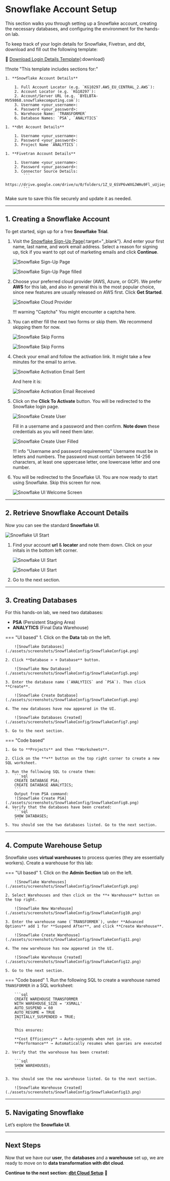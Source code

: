 # Snowflake Account Setup

This section walks you through setting up a Snowflake account, creating the necessary databases, and configuring the environment for the hands-on lab.

To keep track of your login details for Snowflake, Fivetran, and dbt, download and fill out the following template:

📄 [Download Login Details Template](assets/templates/login_details_template.txt){:download}


!!!note "This template includes sections for:"

    1. **Snowflake Account Details**

        1. Full Account Locator (e.g. `KG10297.AWS_EU_CENTRAL_2.AWS`):
        2. Account Locator (e.g. `KG10297`):
        2. Account/Server URL (e.g. `BYELBTA-MV59868.snowflakecomputing.com`): 
        3. Username <your_username>:
        4. Password <your_password>:
        5. Warehouse Name: `TRANSFORMER`
        6. Database Names: `PSA`, `ANALYTICS`

    1. **dbt Account Details**
        
        1. Username <your_username>:
        2. Password <your_password>:
        3. Project Name `ANALYTICS`:

    1. **Fivetran Account Details**

        1. Username <your_username>:
        2. Password <your_password>:
        3. Connector Source Details:
            ```
            https://drive.google.com/drive/u/0/folders/1Z_U_6SVP6vWXGJWHu9Fl_uUjieyVjaWX
            ```

Make sure to save this file securely and update it as needed.

---

## 1. Creating a Snowflake Account

To get started, sign up for a free **Snowflake Trial**.

1. Visit the [Snowflake Sign-Up Page](https://signup.snowflake.com/){:target="_blank"}. And enter your first name, last name, and work email address. Select a reason for signing up, tick if you want to opt out of marketing emails and click **Continue**.

    ![Snowflake Sign-Up Page](./assets/screenshots/SnowSignup/SnowSignup1.png)

    ![Snowflake Sign-Up Page filled](./assets/screenshots/SnowSignup/SnowSignup2.png)

2. Choose your preferred cloud provider (AWS, Azure, or GCP). We prefer **AWS** for this lab, and also in general this is the most popular choice, since new features are usually released on AWS first. Click **Get Started**.

    ![Snowflake Cloud Provider](./assets/screenshots/SnowSignup/SnowSignup3.png)

    !!! warning "Captcha"
        You might encounter a captcha here.

3. You can either fill the next two forms or skip them. We recommend skipping them for now.

    ![Snowflake Skip Forms](./assets/screenshots/SnowSignup/SnowSignup4.png)

    ![Snowflake Skip Forms](./assets/screenshots/SnowSignup/SnowSignup5.png)

4. Check your email and follow the activation link. It might take a few minutes for the email to arrive.

    ![Snowflake Activation Email Sent](./assets/screenshots/SnowSignup/SnowSignup6.png)

    And here it is:

    ![Snowflake Activation Email Received](./assets/screenshots/SnowSignup/SnowSignup7.png)

5. Click on the **Click To Activate** button. You will be redirected to the Snowflake login page.

    ![Snowflake Create User](./assets/screenshots/SnowSignup/SnowSignup8.png)

    Fill in a username and a password and then confirm. **Note down** these credentials as you will need them later.

    ![Snowflake Create User Filled](./assets/screenshots/SnowSignup/SnowSignup9.png)

    !!! info "Username and password requirements"
        Username must be in letters and numbers.
        The password must contain between 14-256 characters, at least one uppercase letter, one lowercase letter and one number.

6. You will be redirected to the Snowflake UI. You are now ready to start using Snowflake. Skip this screen for now.

    ![Snowflake UI Welcome Screen](./assets/screenshots/SnowSignup/SnowSignup10.png)
---

## 2. Retrieve Snowflake Account Details

Now you can see the standard **Snowflake UI**.

![Snowflake UI Start](./assets/screenshots/SnowflakeConfig/SnowflakeConfig1.png)

1. Find your account **url** & **locater** and note them down. Click on your initals in the bottom left corner.

    ![Snowflake UI Start](./assets/screenshots/SnowflakeConfig/SnowflakeConfig2.png)


    ![Snowflake UI Start](./assets/screenshots/SnowflakeConfig/SnowflakeConfig3.png)

2. Go to the next section.



---
## 3. Creating Databases

For this hands-on lab, we need two databases:
- **PSA** (Persistent Staging Area)
- **ANALYTICS** (Final Data Warehouse)

=== "UI based"
    1. Click on the **Data** tab on the left.

        ![Snowflake Databases](./assets/screenshots/SnowflakeConfig/SnowflakeConfig4.png)

    2. Click **Database > + Database** button.

        ![Snowflake New Database](./assets/screenshots/SnowflakeConfig/SnowflakeConfig5.png)

    3. Enter the database name (`ANALYTICS` and `PSA`). Then click **Create**.

        ![Snowflake Create Database](./assets/screenshots/SnowflakeConfig/SnowflakeConfig6.png)

    4. The new databases have now appeared in the UI.

        ![Snowflake Databases Created](./assets/screenshots/SnowflakeConfig/SnowflakeConfig7.png)

    5. Go to the next section.



=== "Code based"
    
    1. Go to **Projects** and then **Worksheets**.

    2. Click on the **+** button on the top right corner to create a new SQL worksheet.

    3. Run the following SQL to create them:
        ```sql
        CREATE DATABASE PSA;
        CREATE DATABASE ANALYTICS;
        ```
        Output from PSA command:
        ![Snowflake Create PSA](./assets/screenshots/SnowflakeConfig/SnowflakeConfig8.png)
    4. Verify that the databases have been created:
        ```sql
        SHOW DATABASES;
        ```
    5. You should see the two databases listed. Go to the next section.



---

## 4. Compute Warehouse Setup

Snowflake uses **virtual warehouses** to process queries (they are essentially workers). Create a warehouse for this lab:

=== "UI based"
    1. Click on the **Admin Section** tab on the left.

        ![Snowflake Warehouses](./assets/screenshots/SnowflakeConfig/SnowflakeConfig9.png)

    2. Select Warehouses and then click on the **+ Warehouse** button on the top right.

        ![Snowflake New Warehouse](./assets/screenshots/SnowflakeConfig/SnowflakeConfig10.png)

    3. Enter the warehouse name (`TRANSFORMER`), under **Advanced Options** add 1 for **Suspend After**, and click **Create Warehouse**.

        ![Snowflake Create Warehouse](./assets/screenshots/SnowflakeConfig/SnowflakeConfig11.png)

    4. The new warehouse has now appeared in the UI.

        ![Snowflake Warehouse Created](./assets/screenshots/SnowflakeConfig/SnowflakeConfig12.png)

    5. Go to the next section.

=== "Code based"
    1. Run the following SQL to create a warehouse named `TRANSFORMER` in a SQL worksheet:

        ```sql
        CREATE WAREHOUSE TRANSFORMER
        WITH WAREHOUSE_SIZE = 'XSMALL'
        AUTO_SUSPEND = 60
        AUTO_RESUME = TRUE
        INITIALLY_SUSPENDED = TRUE;
        ```

        This ensures:

        **Cost Efficiency** → Auto-suspends when not in use.  
        **Performance** → Automatically resumes when queries are executed

    2. Verify that the warehouse has been created:

        ```sql
        SHOW WAREHOUSES;
        ```

    3. You should see the new warehouse listed. Go to the next section.
    
        ![Snowflake Warehouse Created](./assets/screenshots/SnowflakeConfig/SnowflakeConfig13.png)



---

## 5. Navigating Snowflake

Let’s explore the **Snowflake UI**.


---

## Next Steps

Now that we have our **user**, the **databases** and a **warehouse** set up, we are ready to move on to **data transformation with dbt cloud**.

 **Continue to the next section: [dbt Cloud Setup](dbt-setup.md)** 🚀